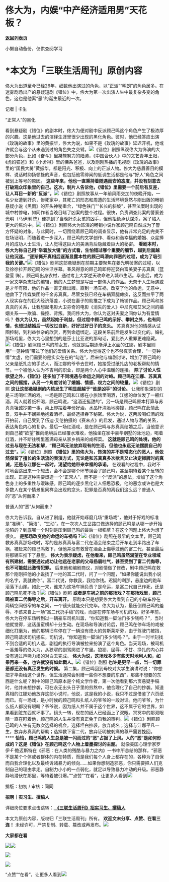 # 佟大为，内娱“中产经济适用男”天花板？

[**返回列表页**](/gzh/三联生活周刊)

小懒自动备份，仅供查阅学习

# ***本文为「三联生活周刊」原创内容**

  
  

佟大为出道至今已经26年，细数他出演过的角色，以“正派”“明朗”的角色居多。在迷雾剧场出产的悬疑短剧《错位》中，佟大为第一次出演人生中最复杂多变的角色，这也是他离“恶”的诞生最近的一次。

  
  
记者 | 卡生

“正常人”的黑化

看到悬疑剧《错位》的剧本时，佟大为便对剧中反派顾己鸣这个角色产生了极浓厚的兴趣。这是他过去的演绎生涯里很少出现的黑化角色。彼时，他已经答应出演《玫瑰的故事》里的黄振华，佟大为说，如果不是《玫瑰的故事》延迟开机，他或许就会与这个从未遇到过的角色失之交臂。![](https://mmbiz.qpic.cn/mmbiz_png/c2Sib3Mp7pOOs6LXH0be14iblq7MXaSy4p1XuuJF4bkjmzVjibVP3vicm9cIKqotXN4uq0ZCSsyoCt66k1kLV2PpzA/640?wx_fmt=png&from;=appmsg)《错位》剧照纵观佟大为饰演的大部分角色，比如《奋斗》里桀骜努力的陆涛，《中国合伙人》中的文艺青年王阳，《虎妈猫爸》和《小舍得》里的佛系爸爸，以及刚刚热播的电视剧《玫瑰的故事》里的“国民大舅”黄振华，都是阳光、积极、向上的正派人物。佟大为慈眉善目的模样、说话时抑扬顿挫的声音，也包括他零绯闻的低调生活都是他与“好人”角色之间被划上等号的原因。
**这些年来，他也一直秉持着随遇而安的态度，并没有刻意去打破观众印象里的自己。这次，制片人告诉他，《错位》里需要一个前后有反差，让人耳目一新的“反派”。**![](https://mmbiz.qpic.cn/sz_mmbiz_jpg/XnMeqb0xcz6wibGGPTxQ52KeicaLdtZmH37FS6058LicqfiaRWq4FRTsViaH4uDVYsOyy4mSDEKKuibXtymYCTHdqGrQ/640?wx_fmt=jpeg&from;=appmsg)《错位》剧照故事从一年前风雨交加的夜晚开始，一名少女遭到奸杀，惨死家中，其死亡的形态和周遭的生活环境竟然与刚出版的畅销悬疑小说《黑雨》的开头神秘重合，“绿色铁门”“长长的斜坡”，甚至法案时出现的城中村停电，如同作者当晚目睹了凶案的整个过程。很快，负责调查此案的警察姜光明（马伊琍
饰）便抓到了当晚奸杀女孩的凶手，但他拒绝承认谋杀，案子陷入更大的焦灼中。![](https://mmbiz.qpic.cn/sz_mmbiz_gif/4QnnfDhn6aLxoYG2Vvf3kepJy4IbDGfPnPWRwElbr8ROuC17iarol51s12NfnKKfvW5LRazsyqEaF08BvgfSBgQ/640?from=appmsg&tp;=webp&wxfrom;=5&wx;_lazy=1&wx;_co=1&wx;_fmt=gif)《错位》剧照佟大为饰演的畅销小说作家顾己鸣自然成为了警方怀疑的对象。与此同时，一切围绕着顾己鸣的调查显示，他有非常充足的完美不在场证明，而随着进一步深入，顾己鸣的文学创作、看似和谐幸福的婚姻、众星捧月的成功人士生活，让人觉得这巨大的美满背后隐藏着巨大的秘密。
**看剧本时，佟大为称自己用“举着放大镜”的方式看，生怕错过哪个重要的细节，越到后面越让他沉迷。“逐渐撕开真相后逐渐显露本性的顾己鸣滑向罪恶的过程，成为了吸引我的关键。”**![](https://mmbiz.qpic.cn/sz_mmbiz_jpg/XnMeqb0xcz6wibGGPTxQ52KeicaLdtZmH3k3mzyMDqBU0L8iaGEEsfpJKzrS2P3uznic1bjToiaw6QgSia0GOnFTY4eg/640?wx_fmt=jpeg&from;=appmsg)《错位》剧照这部悬疑剧在前期主要聚焦在姜光明破案的过程，以及徐徐拉开顾己鸣的生活序幕。春风得意的顾己鸣即将迎娶白富美妻子苏真真（蓝盈莹
饰）。顾己鸣出身农村，通过考上大学逆天改命进入城市生活。毕业后，成为一家文学杂志社的编辑，他的人生梦想是写出一部伟大的作品。无奈于人生际遇或是才华有限，他的作品一直无缘出版。直到一场车祸，改变了他的命运，无意中，他救下了传媒集团的千金苏真真，尽管女孩已经在车祸双腿瘫痪，这反而拉平了两人现实存在的巨大经济落差，小说在妻子的助推之下成为了畅销作品。顾己鸣和苏真真的关系，让我想起电影大卫芬奇的电影《消失的爱人》中尼克和艾米之间的婚姻关系——欺骗、操控、背叛。我问佟大为，你认为这对夫妻之间你认为有爱情吗？
**佟大为认为，虽然起始于利益，但过程中顾己鸣的示好、攀附之外，也有同情，也想过结婚后一切改过自新，好好过好日子的念头。**
苏真真对他的情感从试图控制，到利益参杂的欣赏，再到命运绑定。这段关系前后是发生过变化的。婚礼那场戏里，佟大为心里想到的是莎士比亚说的那句话，爱比杀人重罪更难隐藏。![](https://mmbiz.qpic.cn/sz_mmbiz_jpg/XnMeqb0xcz6wibGGPTxQ52KeicaLdtZmH3myzVrIfBAicUB2aWL3wqXXcUkqn4ttsoRNybOuVJgFe6Z6ebBwgBWWQ/640?wx_fmt=jpeg&from;=appmsg)《错位》剧照顾己鸣的前女友，也就是后期逐渐浮上水面的江娜，剧本里则用“一见钟情”带过了他们的爱情关系。佟大为觉得这个也不够真实合理，“一见钟情”太虚，他们需要的是实实在在的“勾连”，后来他与编剧讨论，增加了顾己鸣的父亲是纸扎店的手艺人，而江娜的爷爷去世时，她接受过纸扎店的老板帮助的情节。一个被他人认为不吉利的职业，却是两个人心中温暖的连接。
**除了讨论人性欲望之外，《错位》还多加了不同境遇与命运之间的对峙。顾己鸣在江娜、苏真真之间的摇摆，从另一个角度讨论了婚姻、情感、权力之间的较量。**![](https://mmbiz.qpic.cn/mmbiz_png/c2Sib3Mp7pOOs6LXH0be14iblq7MXaSy4pxCtVU1vD0iaiaZJ0ECiblL3096ZSwib27pDTGgVRJdEYYSPibdeazZF9NHQ/640?wx_fmt=png&from;=appmsg)《错位》剧照
**这让这部悬疑剧的内核发生了明显超越于“谁是凶手”的讨论。**
让我印象深刻的是三场喝红酒的戏。一场是顾己鸣和江娜在小旅馆里喝酒，江娜的单位发了一瓶红酒，两人就着纸杯喝，顾己鸣说，“这酒还挺甜的”。另一场是顾己鸣原本打算与苏真真坦诚抄袭一事，桌上却摆着年份好酒，水晶杯清脆地碰撞，顾己鸣在此情此景，双手并不娴熟地抱着酒杯，最终选择吞下秘密。佟大为说，这两段喝红酒的戏开拍前，自己受到了伍迪·艾伦拍摄的《赛末点》的启发，通过人物与酒的关系，表达角色内心的复杂。最后一场红酒戏，是在顾己鸣与苏真真结婚之后，当他意识到自己被“欲望”推向绝境后已经覆水难收，他独坐在家中豪华别墅的泳池边，喝着红酒，并不断往嘴里塞满母亲从家乡捎来的咸榨菜。
**这就是顾己鸣的处境，他的过去与现在无法和解，“顾己鸣无法放弃现有的生活，但他也永远无法摆脱自己的过去”。**![](https://mmbiz.qpic.cn/sz_mmbiz_jpg/XF1PNe5Bgp5n9aXcRSZeQGvFicH5VFNfRg0ibocokjJbC15YWJ90WWT28PQQVmCMXxhyN4gTrWuBIA7PQr66s29A/640?wx_fmt=other&from;=appmsg&wxfrom;=5&wx;_lazy=1&wx;_co=1&tp;=webp)《错位》剧照
**《错位》里的佟大为，饰演的并不是常态化的恶人，他依然保留了擅长的生活流的表演方式，无论是和苏真真多次欲言又止决定摊牌时的真诚，还是与江娜在一起时，渴望给她带来幸福的承诺。**
在观看的过程中，我时不时地会跳出来一个想法，会不会是哪个环节误会了顾己鸣，甚至期待着某个反转的出现。正是这种需要塑造一个“正常人”，而不是一个“反派”的想法，增加了这个角色身上的多重性与暧昧感。顾己鸣的逐步黑化让人细思恐极，他的恶念或许也是大多数人在某个情景里同样会出现的念头，犯罪是否真的离我们这么远？普通人的“恶”从何而来？

普通人的“恶”从何而来？

佟大为告诉我，自从进了剧组，他就开始琢磨几场“重场戏”，他对于好戏的标准是“准确”、“简洁”、“生动”。在一次次人生岔路口做选择的顾己鸣是从哪一步开始沦陷的？到底哪一个时刻是压倒顾己鸣的最后一根稻草？在这个问题上佟大为想了很久。
**是那场改变他的命运的车祸吗？**![](https://mmbiz.qpic.cn/mmbiz_gif/lHOZia2qQ6yaZ9icBDxNz66G77yTcaFCI2bfO38JcjAsx43pf6oriclun4LPP25tO2EaDibf2kxViahIZzyo5qxY3lw/640?wx_fmt=gif&from;=appmsg&tp;=wxpic&wxfrom;=5&wx;_lazy=1)《错位》剧照在最早的文本里，顾己鸣救苏真真那场戏时，写的是苏真真与富二代在酒会结束之后开车走到半路出了车祸，被赶来的顾己鸣救下，但他并没有救曾在酒会上侮辱过他的富二代，甚至最后将那辆车推下了悬崖。
**佟大为表示疑虑，在他看来，顾己鸣虽然渴望在专业领域有所建树，需要通过成功让他远在老家的父母扬眉吐气，甚至受到了富二代侮辱，也不可能就此激情犯罪。**
后来他和编剧商议，对剧情做了修改，剧中顾己鸣在救那个刚刚把他的小说扬了一地的富二代时，问了一个问题，“如果你能说出我小说的名字，我就救你”。富二代说，你救我，我给你钱。迟疑的刹那，悬崖边的跑车滚落下山崖。如此一来，谁来为这场车祸负责？是命运，是富二代自己作死，还是顾己鸣见死不救？![](https://mmbiz.qpic.cn/sz_mmbiz_gif/XF1PNe5Bgp5n9aXcRSZeQGvFicH5VFNfRTkULzzRcTZpQVicFLwOzhd6bhKFK6yq0kiaKcicNE8IRbFc2zS7VlEOtw/640?wx_fmt=gif&from;=appmsg&wxfrom;=5&wx;_lazy=1&wx;_co=1&tp;=webp)《错位》剧照
**或者是车祸之前的那场戏？在那场戏里，顾己鸣被富二代侮辱之后，开车离开。**
原剧本只是想要佟大为看到自己的小破车停在两辆空间很窄的车之间，一个镜头就能交代完毕。佟大为认为，最压倒顾己鸣的羞辱，不该来自上一场“富二代扔手稿”的戏，而是在停车场与司机的戏。好多年前，佟大为在停车场听到过一辆豪车司机叫嚣，“你知道我一脚油门多少钱吗？”，当时他就觉得，这话虽蛮横却十分生动。在现场和导演讨论后，顾己鸣在停车场的戏被细化打磨为，他的那辆旧车停在了一辆没有熄火的劳斯莱斯旁，由于驾驶门被挡，顾己鸣请求司机挪车，司机说，“你知道我一脚油门多少钱吗？”。由于一时半刻找不到合适的司机人选，剧组的执行导演被拉来扮演了这个角色。当天现场，被司机一番羞辱的佟大为，从狭窄的副驾爬进了车里。狼狈、屈辱、不甘、挣扎的内心并没有通过声嘶力竭的对白去完成。
**佟大为说，这场戏多少有些天时地利人和，如果再来一条，也许就没有如此戳人。**![](https://mmbiz.qpic.cn/sz_mmbiz_jpg/XnMeqb0xcz6wibGGPTxQ52KeicaLdtZmH32afVQZlliaGa9cl0QzHHWiaMOYtTtPQDzPhVvT05xoc6I2ElnVUejZTg/640?wx_fmt=jpeg&from;=appmsg)《错位》剧照
**也许是更早一点，当一切罪恶都还没有真正发生的时候。**
第二集，顾己鸣回到母校对大学生演讲时说：“你想把才华卖给这个世界，但生活通常会附赠一些你不想要的东西”，那些不想要的东西是什么呢？剧中的顾己鸣原本是个纯文学作者，第一次他看到那六页悬疑手稿时，他并未想抄袭，可在永无出头日子里的煎熬中，他合理化了自己的抄袭。知道真相的江娜劝他放弃这部小说时，他说，这是我的小说，我只不过是借鉴了六页纸而已。有一场戏，是小时候的顾己鸣和扎纸人的爷爷的一段对话。他问爷爷，为什么纸人都没有眼睛？爷爷说，因为纸人并不属于这个世界，这不属于它的世界，如果看到脏东西就坏事了。镜头一转，现在的纸人已经画上了双眼。冥冥中的那双眼睛一直在盯着他，顾己鸣的人生并没有真正免于自我的审判。![](https://mmbiz.qpic.cn/sz_mmbiz_jpg/XF1PNe5Bgp5n9aXcRSZeQGvFicH5VFNfR71woqxvMXr6oL4lWYXOpIqlcta2uPa2UCgzmoBzr8oXZduVtTicdeCQ/640?wx_fmt=other&from;=appmsg&wxfrom;=5&wx;_lazy=1&wx;_co=1&tp;=webp)《错位》剧照顾己鸣的人生有无数次选择的机会。选择坦白抄袭，放弃成名；选择与江娜平凡一生，放弃苏真真的帮助；选择救下富二代，放弃证明被刺痛的尊严需要挽回。
**** **恰恰，顾己鸣的人生总是被一闪而过的“恶”占据了上风。人的“恶”是如何形成的？这是《错位》在顾己鸣这个人物上着墨探讨的主题。**
就像美国心理学家罗伊·F·鲍迈斯特在《邪恶：在人类的残酷与暴力之内》一书中所总结的那样，“邪恶不是某个个体或者群体的内在特质，而是我们每个人身上都存在的，各种为了自保而自我合理化以及最终诉诸暴力的倾向……如果你想制造邪恶，你只需要把人们克制自己的理由拿走。自制力小小的一点弱化，就足以导致暴力冲动的升级。邪恶静静地潜伏在那里，等待着被引爆。”“点赞”“在看”，让更多人看到![](https://mmbiz.qpic.cn/mmbiz_gif/c2Sib3Mp7pON9hkSZwdTibRHNZSMPyiapUCHJwlyoZVBC3SfmPmF0VKjkm3NiaToQloHFJ6icyicqZnqgXp6pSQJt5gg/640?wx_fmt=gif&from;=appmsg&wxfrom;=5&wx;_lazy=1&tp;=wxpic)  
  
  
  
  
  

排版：初初 / 审核：同同

  
 **招聘｜实习生、撰稿人**  

详细岗位要求点击跳转：[
**《三联生活周刊》招实习生、撰稿人**](http://mp.weixin.qq.com/s?__biz=MTc5MTU3NTYyMQ==&mid=2651136871&idx=3&sn=f1c0777fe9d31881e5dfca68ebc2937f&chksm=5907324d6e70bb5b3546dfe1c7b31b5fe05664bebbf36356ba9a1a352e0678444cad62875ad4&scene=21#wechat_redirect)

本文为原创内容，版权归「三联生活周刊」所有。 **欢迎文末分享、点赞、在看三连！**
未经许可，严禁复制、转载、篡改或再发布。![](https://mmbiz.qpic.cn/sz_mmbiz_png/Gg7Qtoh7Aic9ZTmAdCc80b4nD7xicgPt863QWU7oNswDx19XrjfTtSl8QwatY2EEZGuNd1WRRiapDZjcDhTnNYmBg/640?wx_fmt=other&wxfrom;=5&wx;_lazy=1&wx;_co=1&retryload;=1&tp;=webp)

 **大家都在看**

  
[![](https://mmbiz.qpic.cn/mmbiz_jpg/c2Sib3Mp7pON1YtOINUqFu4M44zhHwU7ABUSrFdFuNbAeJcDicsZpLHVYDgrDYubErnyvdon4ITYxxyPsyrJTCIg/640?wx_fmt=jpeg&from;=appmsg&wxfrom;=5&wx;_lazy=1&wx;_co=1&tp;=wxpic)](http://mp.weixin.qq.com/s?__biz=MTc5MTU3NTYyMQ==&mid=2651401680&idx=1&sn=dfd2a17d689750792531c44090163df6&chksm=590b3cfa6e7cb5ecd86e26967e3874f7361f364deb0a2bb580a6666fe64bf38c1b0f203695b6&scene=21#wechat_redirect)[![](https://mmbiz.qpic.cn/mmbiz_png/c2Sib3Mp7pON0bbrxg4QicUAd8sMJf0GVqZnKOrsvpCKxP1QAar3eDsBLbp1eibxxfPnbG74PvG1NcYbkhpDvn73g/640?wx_fmt=png&from;=appmsg&wxfrom;=5&wx;_lazy=1&wx;_co=1&tp;=wxpic)](http://mp.weixin.qq.com/s?__biz=MTc5MTU3NTYyMQ==&mid=2651403158&idx=1&sn=5e9a7c759176bd584b804b8d582e6630&chksm=590b22bc6e7cabaac886fd52c54436e57216ed8262977a5313907fd2249d4dccfeeee4ddd30e&scene=21#wechat_redirect)  

![](https://mmbiz.qpic.cn/sz_mmbiz_png/Gg7Qtoh7Aic9ZTmAdCc80b4nD7xicgPt86k1kgpU51hWCHjV92ryhVW35PLCvLhxLw9XDhXjgeDyZhHSx5EbRcfg/640?wx_fmt=other&wxfrom;=5&wx;_lazy=1&wx;_co=1&retryload;=1&tp;=webp)

  

[![](https://mmbiz.qpic.cn/mmbiz_jpg/c2Sib3Mp7pOO8N3JRO5d2ARf39htw5Sk8C8xGZZhicjssc1t5fDvQpbPcyqNNqySOSickN3bYEW2JnYMGqmA8v1rQ/640?wx_fmt=jpeg&from;=appmsg&wxfrom;=5&wx;_lazy=1&wx;_co=1&tp;=wxpic)]()

  
  
“点赞”“在看”，让更多人看到![](https://mmbiz.qpic.cn/mmbiz_gif/c2Sib3Mp7pON9hkSZwdTibRHNZSMPyiapUCHJwlyoZVBC3SfmPmF0VKjkm3NiaToQloHFJ6icyicqZnqgXp6pSQJt5gg/640?wx_fmt=gif&from;=appmsg&wxfrom;=5&wx;_lazy=1&tp;=wxpic)

